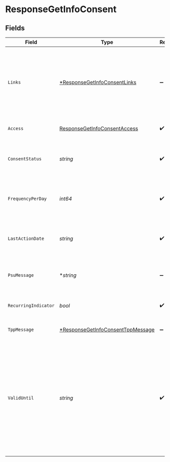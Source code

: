# ResponseGetInfoConsent


## Fields

| Field                                                                                                                                                                                                                                      | Type                                                                                                                                                                                                                                       | Required                                                                                                                                                                                                                                   | Description                                                                                                                                                                                                                                | Example                                                                                                                                                                                                                                    |
| ------------------------------------------------------------------------------------------------------------------------------------------------------------------------------------------------------------------------------------------ | ------------------------------------------------------------------------------------------------------------------------------------------------------------------------------------------------------------------------------------------ | ------------------------------------------------------------------------------------------------------------------------------------------------------------------------------------------------------------------------------------------ | ------------------------------------------------------------------------------------------------------------------------------------------------------------------------------------------------------------------------------------------ | ------------------------------------------------------------------------------------------------------------------------------------------------------------------------------------------------------------------------------------------ |
| `Links`                                                                                                                                                                                                                                    | [*ResponseGetInfoConsentLinks](../../models/shared/responsegetinfoconsentlinks.md)                                                                                                                                                         | :heavy_minus_sign:                                                                                                                                                                                                                         | Tipos de enlaces recomendados para esta respuesta: account y cardAccount. Dependiendo de la naturaleza del consentimiento.                                                                                                                 |                                                                                                                                                                                                                                            |
| `Access`                                                                                                                                                                                                                                   | [ResponseGetInfoConsentAccess](../../models/shared/responsegetinfoconsentaccess.md)                                                                                                                                                        | :heavy_check_mark:                                                                                                                                                                                                                         | Accesos solicitados a los servicios.                                                                                                                                                                                                       |                                                                                                                                                                                                                                            |
| `ConsentStatus`                                                                                                                                                                                                                            | *string*                                                                                                                                                                                                                                   | :heavy_check_mark:                                                                                                                                                                                                                         | Valores permitidos: empty, valid, blocked, expired, deleted                                                                                                                                                                                | valid                                                                                                                                                                                                                                      |
| `FrequencyPerDay`                                                                                                                                                                                                                          | *int64*                                                                                                                                                                                                                                    | :heavy_check_mark:                                                                                                                                                                                                                         | Indica la frecuencia de acceso a la cuenta por día. 1 si es de un solo acceso.                                                                                                                                                             | 4                                                                                                                                                                                                                                          |
| `LastActionDate`                                                                                                                                                                                                                           | *string*                                                                                                                                                                                                                                   | :heavy_check_mark:                                                                                                                                                                                                                         | Fecha de la última modificación realizada sobre el consentimiento.                                                                                                                                                                         | 2018-01-01                                                                                                                                                                                                                                 |
| `PsuMessage`                                                                                                                                                                                                                               | **string*                                                                                                                                                                                                                                  | :heavy_minus_sign:                                                                                                                                                                                                                         | Texto enviado al TPP a través del HUB para ser mostrado al PSU.                                                                                                                                                                            | Informacion para PSU                                                                                                                                                                                                                       |
| `RecurringIndicator`                                                                                                                                                                                                                       | *bool*                                                                                                                                                                                                                                     | :heavy_check_mark:                                                                                                                                                                                                                         | true: acceso recurrente a la cuenta. false: un solo acceso.                                                                                                                                                                                | true                                                                                                                                                                                                                                       |
| `TppMessage`                                                                                                                                                                                                                               | [*ResponseGetInfoConsentTppMessage](../../models/shared/responsegetinfoconsenttppmessage.md)                                                                                                                                               | :heavy_minus_sign:                                                                                                                                                                                                                         | Mensaje para el TPP enviado a través del HUB.                                                                                                                                                                                              |                                                                                                                                                                                                                                            |
| `ValidUntil`                                                                                                                                                                                                                               | *string*                                                                                                                                                                                                                                   | :heavy_check_mark:                                                                                                                                                                                                                         | Fecha hasta la que el consentimiento solicita acceso. Para crear el consentimiento con el máximo tiempo de acceso posible se debe usar el valor: 9999-12-31 Cuando se recupere el consentimiento, la fecha máxima posible vendrá ajustada. | 2018-05-17                                                                                                                                                                                                                                 |